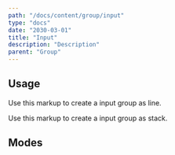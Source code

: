 ```yaml
---
path: "/docs/content/group/input"
type: "docs"
date: "2030-03-01"
title: "Input"
description: "Description"
parent: "Group"
---
```


<h2>Usage</h2>

<p>Use this markup to create a input group as line.</p>

<script type="text/plain" class="language-markup">
  <div class="group">
    <span class="group_inner">
      <button type="button" class="btn">
        <span><!-- content --></span>
      </button>
    </span>

    <input type="text" class="form-input">

    <span class="group_inner">
      <button type="button" class="btn">
        <span><!-- content --></span>
      </button>
    </span>
  </div>
</script>

<p>Use this markup to create a input group as stack.</p>

<script type="text/plain" class="language-markup">
  <div class="group">
    <span class="group_inner">
      <button type="button" class="btn">
        <span><!-- content --></span>
      </button>
      <button type="button" class="btn">
        <span><!-- content --></span>
      </button>
    </span>

    <input type="text" class="form-input">
    
    <span class="group_inner">
      <button type="button" class="btn">
        <span><!-- content --></span>
      </button>
      <button type="button" class="btn">
        <span><!-- content --></span>
      </button>
    </span>
  </div>
</script>

<h2>Modes</h2>

<demo>
  <div class="demo-inner">
    <div class="demo-item" data-iframe="demos/group/input/line" data-name="line">
    </div>
  </div>
  <div class="demo-inner">
    <div class="demo-item" data-iframe="demos/group/input/stack" data-name="stack">
    </div>
  </div>
</demo>
